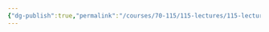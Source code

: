 ```yaml
---
{"dg-publish":true,"permalink":"/courses/70-115/115-lectures/115-lecture-1/","dgHomeLink":true,"dgPassFrontmatter":false,"dgShowBacklinks":true,"dgShowLocalGraph":true,"dgShowInlineTitle":false}
---
```

